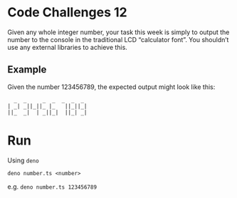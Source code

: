 # Code Challenges 12

Given any whole integer number, your task this week is simply to output the number to the console in the traditional LCD “calculator font”. You shouldn’t use any external libraries to achieve this.

## Example

Given the number 123456789, the expected output might look like this:

```
  _  _     _  _  _  _  _
| _| _||_||_ |_   ||_||_|
||_  _|  | _||_|  ||_| _| 
```

# Run

Using `deno`

```
deno number.ts <number>
```

e.g. `deno number.ts 123456789`
